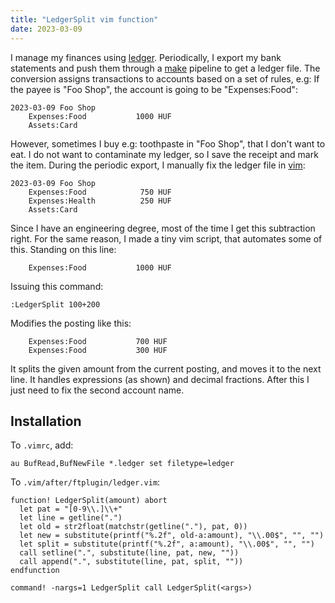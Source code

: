 ```yaml
---
title: "LedgerSplit vim function"
date: 2023-03-09
---
```


I manage my finances using [ledger][].
Periodically, I export my bank statements and push them through a [make][]
pipeline to get a ledger file. The conversion assigns transactions
to accounts based on a set of rules, e.g: If the payee is "Foo Shop",
the account is going to be "Expenses:Food":

```ledger
2023-03-09 Foo Shop
    Expenses:Food           1000 HUF
    Assets:Card
```

However, sometimes I buy e.g: toothpaste in "Foo Shop", that I don't want to eat.
I do not want to contaminate my ledger, so I save the receipt and mark the item.
During the periodic export, I manually fix the ledger file in [vim][]:

```ledger
2023-03-09 Foo Shop
    Expenses:Food            750 HUF
    Expenses:Health          250 HUF
    Assets:Card
```

Since I have an engineering degree, most of the time I get this subtraction right.
For the same reason, I made a tiny vim script, that automates some of this.
Standing on this line:

```ledger
    Expenses:Food           1000 HUF
```

Issuing this command:

```
:LedgerSplit 100+200
```

Modifies the posting like this:

```ledger
    Expenses:Food           700 HUF
    Expenses:Food           300 HUF
```

It splits the given amount from the current posting, and moves it to the next line.
It handles expressions (as shown) and decimal fractions.
After this I just need to fix the second account name.

## Installation

To `.vimrc`, add:

```vim
au BufRead,BufNewFile *.ledger set filetype=ledger
```

To `.vim/after/ftplugin/ledger.vim`:

```vim
function! LedgerSplit(amount) abort
  let pat = "[0-9\\.]\\+"
  let line = getline(".")
  let old = str2float(matchstr(getline("."), pat, 0))
  let new = substitute(printf("%.2f", old-a:amount), "\\.00$", "", "")
  let split = substitute(printf("%.2f", a:amount), "\\.00$", "", "")
  call setline(".", substitute(line, pat, new, ""))
  call append(".", substitute(line, pat, split, ""))
endfunction

command! -nargs=1 LedgerSplit call LedgerSplit(<args>)
```


[ledger]: https://www.ledger-cli.org/
[make]: https://www.gnu.org/software/make/
[vim]: https://www.vim.org/
